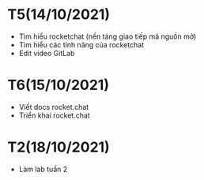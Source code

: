 # T5(14/10/2021)
- Tìm hiểu rocketchat (nền tảng giao tiếp mã nguồn mở)
- Tìm hiểu các tính năng của rocketchat
- Edit video GitLab

# T6(15/10/2021)
- Viết docs rocket.chat
- Triển khai rocket.chat

# T2(18/10/2021)
- Làm lab tuần 2
